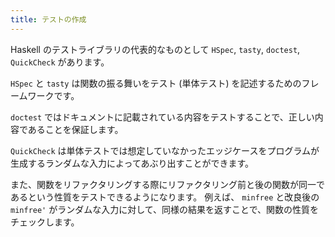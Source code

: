 ```yaml
---
title: テストの作成
---
```


Haskell のテストライブラリの代表的なものとして `HSpec`, `tasty`, `doctest`, `QuickCheck` があります。

`HSpec` と `tasty` は関数の振る舞いをテスト (単体テスト) を記述するためのフレームワークです。

`doctest` ではドキュメントに記載されている内容をテストすることで、正しい内容であることを保証します。

`QuickCheck` は単体テストでは想定していなかったエッジケースをプログラムが生成するランダムな入力によってあぶり出すことができます。

また、関数をリファクタリングする際にリファクタリング前と後の関数が同一であるという性質をテストできるようになります。
例えば、 `minfree` と改良後の `minfree'` がランダムな入力に対して、同様の結果を返すことで、関数の性質をチェックします。
